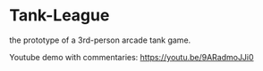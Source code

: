 # Tank-League
the prototype of a 3rd-person arcade tank game.

Youtube demo with commentaries: https://youtu.be/9ARadmoJJi0
